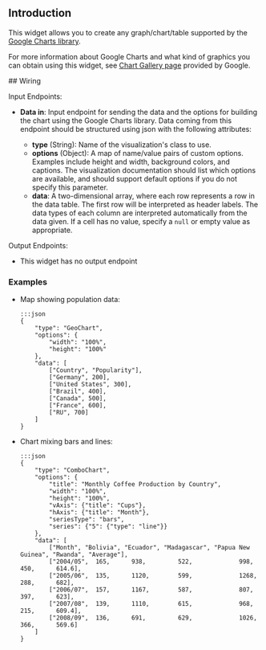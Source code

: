 ## Introduction

This widget allows you to create any graph/chart/table supported by the [Google Charts library](https://developers.google.com/chart/).

For more information about Google Charts and what kind of graphics you can obtain using this widget, see [Chart Gallery page](https://developers.google.com/chart/interactive/docs/gallery) provided by Google.

## Wiring

Input Endpoints:

-   **Data in**: Input endpoint for sending the data and the options for building
    the chart using the Google Charts library. Data coming from this endpoint
    should be structured using json with the following attributes:

    -   **type** (String): Name of the visualization's class to use.
    -   **options** (Object): A map of name/value pairs of custom options.
        Examples include height and width, background colors, and captions. The
        visualization documentation should list which options are available, and
        should support default options if you do not specify this parameter.
    -   **data**: A two-dimensional array, where each row represents a row in
        the data table. The first row will be interpreted as header labels. The
        data types of each column are interpreted automatically from the data
        given. If a cell has no value, specify a `null` or empty value as
        appropriate.

Output Endpoints:

* This widget has no output endpoint

### Examples

-   Map showing population data:

        :::json
        {
            "type": "GeoChart",
            "options": {
                "width": "100%",
                "height": "100%"
            },
            "data": [
                ["Country", "Popularity"],
                ["Germany", 200],
                ["United States", 300],
                ["Brazil", 400],
                ["Canada", 500],
                ["France", 600],
                ["RU", 700]
            ]
        }

-   Chart mixing bars and lines:

        :::json
        {
            "type": "ComboChart",
            "options": {
                "title": "Monthly Coffee Production by Country",
                "width": "100%",
                "height": "100%",
                "vAxis": {"title": "Cups"},
                "hAxis": {"title": "Month"},
                "seriesType": "bars",
                "series": {"5": {"type": "line"}}
            },
            "data": [
                ["Month", "Bolivia", "Ecuador", "Madagascar", "Papua New Guinea", "Rwanda", "Average"],
                ["2004/05",  165,      938,         522,             998,           450,      614.6],
                ["2005/06",  135,      1120,        599,             1268,          288,      682],
                ["2006/07",  157,      1167,        587,             807,           397,      623],
                ["2007/08",  139,      1110,        615,             968,           215,      609.4],
                ["2008/09",  136,      691,         629,             1026,          366,      569.6]
            ]
        }
